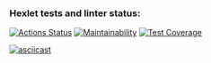 ### Hexlet tests and linter status:
[![Actions Status](https://github.com/DieWerkself/frontend-project-46/workflows/hexlet-check/badge.svg)](https://github.com/DieWerkself/frontend-project-46/actions)
[![Maintainability](https://api.codeclimate.com/v1/badges/f57ddea7b88719105c23/maintainability)](https://codeclimate.com/github/DieWerkself/frontend-project-46/maintainability)
[![Test Coverage](https://api.codeclimate.com/v1/badges/f57ddea7b88719105c23/test_coverage)](https://codeclimate.com/github/DieWerkself/frontend-project-46/test_coverage)

[![asciicast](https://asciinema.org/a/HKKHrklu6ZtigdNfEy55yXya8.svg)](https://asciinema.org/a/HKKHrklu6ZtigdNfEy55yXya8)
